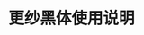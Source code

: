 <script setup>
import FontsPreview from '../../../components/FontsPreview.vue'
</script>

# 更纱黑体使用说明

<ClientOnly>
  <FontsPreview font="sarasa" lang="zh-cn" />
</ClientOnly>
